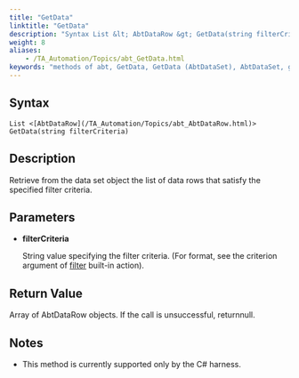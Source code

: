 ```yaml
--- 
title: "GetData"
linktitle: "GetData"
description: "Syntax List &lt; AbtDataRow &gt; GetData(string filterCriteria) Description Retrieve from the data set object the list of data rows that satisfy the specified filter criteria. Parameters filterCriteria ..."
weight: 8
aliases: 
    - /TA_Automation/Topics/abt_GetData.html
keywords: "methods of abt, GetData, GetData (AbtDataSet), AbtDataSet, get data rows based on criteria, filter data"
---
```


## Syntax

`List <[AbtDataRow](/TA_Automation/Topics/abt_AbtDataRow.html)> GetData(string filterCriteria)`

## Description

Retrieve from the data set object the list of data rows that satisfy the specified filter criteria.

## Parameters

-   **filterCriteria**

    String value specifying the filter criteria. \(For format, see the criterion argument of [filter](/TA_Automation/Topics/bia_filter.html) built-in action\).


## Return Value

Array of AbtDataRow objects. If the call is unsuccessful, returnnull.

## Notes

-   This method is currently supported only by the C\# harness.





